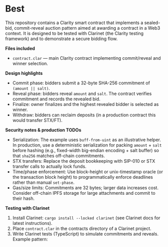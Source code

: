 # Best
This repository contains a Clarity smart contract that implements a sealed-bid, commit-reveal auction pattern aimed at awarding a contract in a Web3 context. It is designed to be tested with Clarinet (the Clarity testing framework) and to demonstrate a secure bidding flow.


**Files included**
- `contract.clar` — main Clarity contract implementing commit/reveal and winner selection.


**Design highlights**
- Commit phase: bidders submit a 32-byte SHA-256 commitment of `(amount || salt)`.
- Reveal phase: bidders reveal `amount` and `salt`. The contract verifies commitment and records the revealed bid.
- Finalize: owner finalizes and the highest revealed bidder is selected as winner.
- Withdraw: bidders can reclaim deposits (in a production contract this would transfer STX/FT).


**Security notes & production TODOs**
- Serialization: The example uses `buff-from-uint` as an illustrative helper. In production, use a deterministic serialization for packing `amount` + `salt` before hashing (e.g., fixed-width big-endian encoding + salt buffer) so that `sha256` matches off-chain commitments.
- STX transfers: Replace the deposit bookkeeping with SIP-010 or STX transfer calls to actually lock funds.
- Time/phase enforcement: Use block-height or unix-timestamp oracle (or the transaction block height) to programmatically enforce deadlines rather than manual `set-phase`.
- Gas/size limits: Commitments are 32 bytes; larger data increases cost. Consider off-chain IPFS storage for large attachments and commit to their hash.


**Testing with Clarinet**
1. Install Clarinet: `cargo install --locked clarinet` (see Clarinet docs for latest instructions).
2. Place `contract.clar` in the contracts directory of a Clarinet project.
3. Write Clarinet tests (TypeScript) to simulate commitments and reveals. Example pattern:


